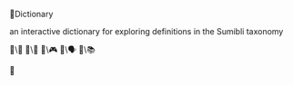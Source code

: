 📛Dictionary

an interactive dictionary
  for exploring definitions
    in the Sumibli taxonomy

🔗\📖
🔗\💬
🔗\🎮
🔗\🗣️
🔗\📚

📖
